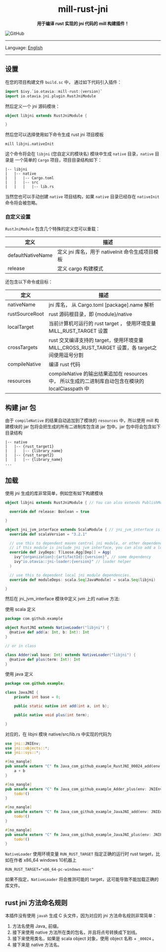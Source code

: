 <div align=center>
</div>
<h1 align=center>mill-rust-jni</h1>

<p align=center ><b>用于编译 rust 实现的 jni 代码的 mill 构建插件！</b></p>

![GitHub](https://img.shields.io/github/license/otavia-projects/mill-rust-jni)

<hr>

Language: [English](./README.md)

<hr>

## 设置

在您的项目构建文件 `build.sc` 中， 通过如下代码引入插件：

```scala
import $ivy.`io.otavia::mill-rust:{version}`
import io.otavia.jni.plugin.RustJniModule
```

然后定义一个 jni 源码模块：

```scala
object libjni extends RustJniModule {

}
```

然后您可以选择使用如下命令生成 rust jni 项目模板

```shell
mill libjni.nativeInit
```

这个命令将会在 `libjni` (您自定义的模块名) 模块中生成 `native` 目录，`native` 目录是
一个简单的 `Cargo` 项目，项目目录结构如下：

```text
|-- libjni
|   |-- native
|   |   |-- Cargo.toml
|   |   |-- src
|   |   |   |-- lib.rs

```

当然您也可以手动创建 `native` 项目结构，如果 `native` 目录已经存在 `nativeInit`
命令将会被忽略。

### 自定义设置

`RustJniModule` 包含几个特殊的定义您可以重载：

| 定义                | 描述                               |
|-------------------|----------------------------------|
| defaultNativeName | 定义 jni 库名，用于 nativeInit 命令生成项目模板 |
| release           | 定义 cargo 构建模式                    |

还包含以下命令或目标：

| 定义             | 描述                                                                      |
|----------------|-------------------------------------------------------------------------|
| nativeName     | jni 库名， 从 Cargo.toml [package].name 解析                                  |
| rustSourceRoot | rust 源码根目录，即 {module}/native                                            |
| localTarget    | 当前计算机可运行的 rust target ， 使用环境变量 MILL_RUST_TARGET 设置                      |
| crossTargets   | rust 交叉编译支持的 target，使用环境变量 MILL_CROSS_RUST_TARGET 设置，各 target之间使用逗号分割   |
| compileNative  | 编译 rust 代码                                                              |
| resources      | compileNative 的输出结果追加在  resources 中， 所以生成的二进制库自动包含在模块的 localClasspath 中 |

## 构建 jar 包

由于 `compileNative` 的结果自动追加到了模块的 `resources` 中，所以使用 mill 构建模块的 jar
包将会把生成的所有二进制库包含进 jar 包中。jar 包中将会包含如下目录结构

```text
|-- native
|   |-- {rust_target1}
|   |   |-- {library_name}
|   |-- {rust_target2}
|   |   |-- {library_name}
...
```

## 加载

使用 jni 生成的库非常简单，例如您有如下构建模块

```scala
object libjni extends RustJniModule { // You can also extends PublishModule to publish this library jar to maven central 

  override def release: Boolean = true

}

object jni_jvm_interface extends ScalaModule { // jni_jvm_interface is example module, it can be  
  override def scalaVersion = "3.2.1"

  // use this to dependent maven central jni module, or other dependencies.
  // if this module is include jni jvm interface, you can also add a loader helper by this project.
  override def ivyDeps: T[Loose.Agg[Dep]] = Agg(
    ivy"{organization}:{artifactId}:{version}", // some dependency
    ivy"io.otavia::jni-loader:{version}" // loader helper
  )

  // use this to dependent local jni module dependencies.
  override def moduleDeps: scala.Seq[JavaModule] = scala.Seq(libjni)

}


```

然后在 jni_jvm_interface 模块中定义 jvm 上的 native 方法:

使用 scala 定义

```scala
package com.github.example

object RustJNI extends NativeLoader("libjni") {
  @native def add(a: Int, b: Int): Int
}

// or in class

class Adder(val base: Int) extends NativeLoader("libjni") {
  @native def plus(term: Int): Int
}
```

使用 java 定义

```java
package com.github.example;

class JavaJNI {
    private int base = 0;

    public static native int add(int a, int b);

    public native void plus(int term);

}

```

对应的，在 libjni 模块 native/src/lib.rs 中实现的代码为

```rust
use jni::JNIEnv;
use jni::objects::*;
use jni::sys::*;

#[no_mangle]
pub unsafe extern "C" fn Java_com_github_example_RustJNI_00024_add(env: JNIEnv, this: jobject, a: jint, b: jint) -> jint {
    a + b
}

#[no_mangle]
pub unsafe extern "C" fn Java_com_github_example_Adder_plus(env: JNIEnv, this: jobject, term: jint) -> jint {
    todo!()
}

#[no_mangle]
pub unsafe extern "C" fn Java_com_github_example_JavaJNI_add(env: JNIEnv, clz: jclass, a: jint, b: jint) -> jint {
    todo!()
}

#[no_mangle]
pub unsafe extern "C" fn Java_com_github_example_JavaJNI_plus(env: JNIEnv, this: jobject, term: jint) {
    todo!()
}

```

`NativeLoader` 使用环境变量 `RUN_RUST_TARGET` 指定正确的运行时 rust target，比如在作者 x86_64 windows 10机器上

```shell
RUN_RUST_TARGET="x86_64-pc-windows-msvc"
```

如果不指定，`NativeLoader` 将会推测可能的 target，这可能导致不能加载正确的库文件。

## rust jni 方法命名规则

本插件没有使用 `javah` 生成 C 头文件，因为对应的 jni 方法命名规则非常简单：

1. 方法名使用 Java_ 前缀。
2. 接下来使用 native 方法所在类的包名，并且将点号转换成下划线。
3. 接下来使用类名，如果是 scala object 对象，使用 object 名称 + `_00024` 。
4. 接下来是 native 方法名。
